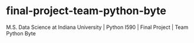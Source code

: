 # final-project-team-python-byte
M.S. Data Science at Indiana University | Python I590 | Final Project | Team Python Byte
